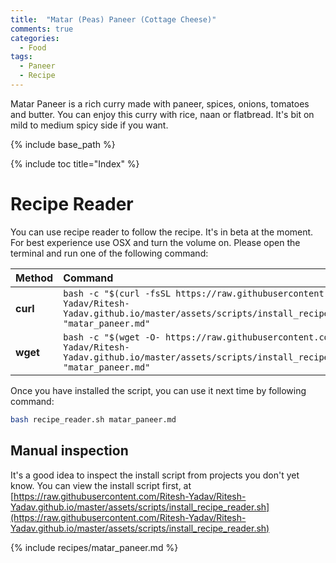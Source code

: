 ```yaml
---
title:  "Matar (Peas) Paneer (Cottage Cheese)"
comments: true
categories: 
  - Food
tags:
  - Paneer
  - Recipe
---
```


Matar Paneer is a rich curry made with paneer, spices, onions, tomatoes and butter. You can enjoy this curry with rice, naan or flatbread. It's bit on mild to medium spicy side if you want.

{% include base_path %}

{% include toc title="Index" %}

# Recipe Reader

You can use recipe reader to follow the recipe. It's in beta at the moment. For best experience use OSX and turn the volume on. Please open the terminal and run one of the following command:

| Method    | Command                                                                                           |
|:----------|:--------------------------------------------------------------------------------------------------|
| **curl**  | `bash -c "$(curl -fsSL https://raw.githubusercontent.com/Ritesh-Yadav/Ritesh-Yadav.github.io/master/assets/scripts/install_recipe_reader.sh)" "matar_paneer.md"` |
| **wget**  | `bash -c "$(wget -O- https://raw.githubusercontent.com/Ritesh-Yadav/Ritesh-Yadav.github.io/master/assets/scripts/install_recipe_reader.sh)" "matar_paneer.md"`   |

Once you have installed the script, you can use it next time by following command:

```bash
bash recipe_reader.sh matar_paneer.md
```

## Manual inspection

It's a good idea to inspect the install script from projects you don't yet know. You can view the install script first, at [https://raw.githubusercontent.com/Ritesh-Yadav/Ritesh-Yadav.github.io/master/assets/scripts/install_recipe_reader.sh](https://raw.githubusercontent.com/Ritesh-Yadav/Ritesh-Yadav.github.io/master/assets/scripts/install_recipe_reader.sh)

{% include recipes/matar_paneer.md %}